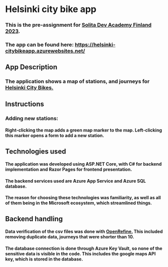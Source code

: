 # Helsinki city bike app

### This is the pre-assignment for [Solita Dev Academy Finland 2023](https://github.com/solita/dev-academy-2023-exercise).
### The app can be found here: https://helsinki-citybikeapp.azurewebsites.net/

## App Description
### The application shows a map of stations, and journeys for [Helsinki City Bikes.](https://www.hsl.fi/kaupunkipyorat)

## Instructions
### Adding new stations:
#### Right-clicking the map adds a green map marker to the map. Left-clicking this marker opens a form to add a new station.

## Technologies used
#### The application was developed using ASP.NET Core, with C# for backend implementation and Razor Pages for frontend presentation.
#### The backend services used are Azure App Service and Azure SQL database.
#### The reason for choosing these technologies was familiarity, as well as all of them being in the Microsoft ecosystem, which streamlined things.

## Backend handling
#### Data verification of the csv files was done with [OpenRefine.](https://openrefine.org/) This included removing duplicate data, journeys that were shorter than 10.
#### The database connection is done through Azure Key Vault, so none of the sensitive data is visible in the code. This includes the google maps API key, which is stored in the database.
